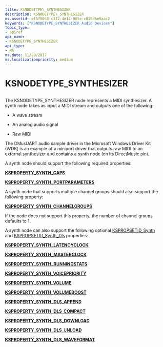 ```yaml
---
title: KSNODETYPE\_SYNTHESIZER
description: KSNODETYPE\_SYNTHESIZER
ms.assetid: ef5f5068-c312-4e14-905e-c815d6e9aac2
keywords: ["KSNODETYPE_SYNTHESIZER Audio Devices"]
topic_type:
- apiref
api_name:
- KSNODETYPE_SYNTHESIZER
api_type:
- NA
ms.date: 11/28/2017
ms.localizationpriority: medium
---
```


# KSNODETYPE\_SYNTHESIZER


## <span id="ddk_ksnodetype_synthesizer_ks"></span><span id="DDK_KSNODETYPE_SYNTHESIZER_KS"></span>


The KSNODETYPE\_SYNTHESIZER node represents a MIDI synthesizer. A synth node takes as input a MIDI stream and outputs one of the following:

-   A wave stream

-   An analog audio signal

-   Raw MIDI

The DMusUART audio sample driver in the Microsoft Windows Driver Kit (WDK) is an example of a miniport driver that outputs raw MIDI to an external synthesizer and contains a synth node (on its DirectMusic pin).

A synth node should support the following required properties:

[**KSPROPERTY\_SYNTH\_CAPS**](https://msdn.microsoft.com/library/windows/hardware/ff537389)

[**KSPROPERTY\_SYNTH\_PORTPARAMETERS**](https://msdn.microsoft.com/library/windows/hardware/ff537405)

A synth node that supports multiple channel groups should also support the following property:

[**KSPROPERTY\_SYNTH\_CHANNELGROUPS**](https://msdn.microsoft.com/library/windows/hardware/ff537390)

If the node does not support this property, the number of channel groups defaults to 1.

A synth node can also support the following optional [KSPROPSETID\_Synth](kspropsetid-synth.md) and [KSPROPSETID\_Synth\_Dls](kspropsetid-synth-dls.md) properties:

[**KSPROPERTY\_SYNTH\_LATENCYCLOCK**](https://msdn.microsoft.com/library/windows/hardware/ff537402)

[**KSPROPERTY\_SYNTH\_MASTERCLOCK**](https://msdn.microsoft.com/library/windows/hardware/ff537403)

[**KSPROPERTY\_SYNTH\_RUNNINGSTATS**](https://msdn.microsoft.com/library/windows/hardware/ff537406)

[**KSPROPERTY\_SYNTH\_VOICEPRIORITY**](https://msdn.microsoft.com/library/windows/hardware/ff537407)

[**KSPROPERTY\_SYNTH\_VOLUME**](https://msdn.microsoft.com/library/windows/hardware/ff537409)

[**KSPROPERTY\_SYNTH\_VOLUMEBOOST**](https://msdn.microsoft.com/library/windows/hardware/ff537410)

[**KSPROPERTY\_SYNTH\_DLS\_APPEND**](https://msdn.microsoft.com/library/windows/hardware/ff537392)

[**KSPROPERTY\_SYNTH\_DLS\_COMPACT**](https://msdn.microsoft.com/library/windows/hardware/ff537394)

[**KSPROPERTY\_SYNTH\_DLS\_DOWNLOAD**](https://msdn.microsoft.com/library/windows/hardware/ff537396)

[**KSPROPERTY\_SYNTH\_DLS\_UNLOAD**](https://msdn.microsoft.com/library/windows/hardware/ff537398)

[**KSPROPERTY\_SYNTH\_DLS\_WAVEFORMAT**](https://msdn.microsoft.com/library/windows/hardware/ff537400)

 

 





